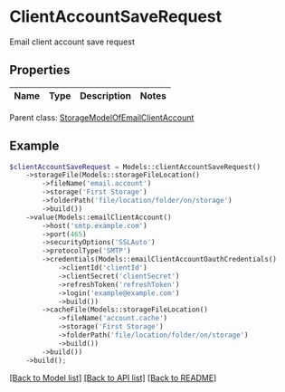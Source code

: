 # ClientAccountSaveRequest

Email client account save request

## Properties
Name | Type | Description | Notes
---- | ---- | ----------- | -----

 Parent class: [StorageModelOfEmailClientAccount](StorageModelOfEmailClientAccount.md)


## Example
```php
$clientAccountSaveRequest = Models::clientAccountSaveRequest()
    ->storageFile(Models::storageFileLocation()
        ->fileName('email.account')
        ->storage('First Storage')
        ->folderPath('file/location/folder/on/storage')
        ->build())
    ->value(Models::emailClientAccount()
        ->host('smtp.example.com')
        ->port(465)
        ->securityOptions('SSLAuto')
        ->protocolType('SMTP')
        ->credentials(Models::emailClientAccountOauthCredentials()
            ->clientId('clientId')
            ->clientSecret('clientSecret')
            ->refreshToken('refreshToken')
            ->login('example@example.com')
            ->build())
        ->cacheFile(Models::storageFileLocation()
            ->fileName('account.cache')
            ->storage('First Storage')
            ->folderPath('file/location/folder/on/storage')
            ->build())
        ->build())
    ->build();
```


[[Back to Model list]](README.md#documentation-for-models) [[Back to API list]](README.md#documentation-for-api-endpoints) [[Back to README]](README.md)

